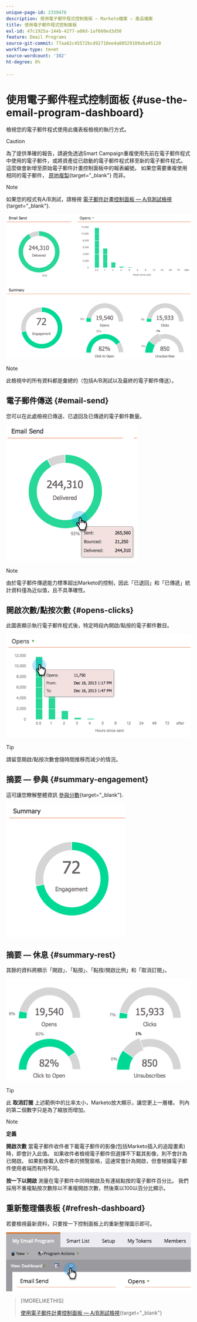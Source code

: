 ```yaml
---
unique-page-id: 2359476
description: 使用電子郵件程式控制面板 — Marketo檔案 — 產品檔案
title: 使用電子郵件程式控制面板
exl-id: 47c1925a-144b-4277-a08d-1af660ed3d50
feature: Email Programs
source-git-commit: 77aa62c45572bcd92710ee4a80529109aba45120
workflow-type: tm+mt
source-wordcount: '382'
ht-degree: 0%

---
```


# 使用電子郵件程式控制面板 {#use-the-email-program-dashboard}

檢視您的電子郵件程式使用此儀表板檢視的執行方式。

>[!CAUTION]
>
>為了提供準確的報告，請避免透過Smart Campaign重複使用先前在電子郵件程式中使用的電子郵件，或將資產從已啟動的電子郵件程式移至新的電子郵件程式。 這麼做會新增至原始電子郵件計畫控制面板中的報表編號。 如果您需要重複使用相同的電子郵件， [原地複製](/help/marketo/product-docs/core-marketo-concepts/programs/working-with-programs/clone-an-asset-in-a-program.md){target="_blank"} 而非。

>[!NOTE]
>
>如果您的程式有A/B測試，請檢視 [電子郵件計畫控制面板 — A/B測試檢視](/help/marketo/product-docs/email-marketing/email-programs/email-program-actions/email-test-a-b-test/use-the-email-program-dashboard-a-b-test-view.md){target="_blank"}.

![](assets/image2014-9-12-14-3a12-3a56.png)

>[!NOTE]
>
>此檢視中的所有資料都是彙總的（包括A/B測試以及最終的電子郵件傳送）。

## 電子郵件傳送 {#email-send}

您可以在此處檢視已傳送、已退回及已傳遞的電子郵件數量。

![](assets/image2014-9-12-14-3a13-3a3.png)

>[!NOTE]
>
>由於電子郵件傳遞能力標準超出Marketo的控制，因此「已退回」和「已傳遞」統計資料僅為近似值，且不具準確性。

## 開啟次數/點按次數 {#opens-clicks}

此圖表顯示執行電子郵件程式後，特定時段內開啟/點按的電子郵件數目。

![](assets/image2014-9-12-14-3a13-3a7.png)

>[!TIP]
>
>請留意開啟/點按次數會隨時間推移而減少的情況。

## 摘要 — 參與 {#summary-engagement}

這可讓您瞭解整體資訊 [參與分數](/help/marketo/product-docs/email-marketing/drip-nurturing/reports-and-notifications/understanding-the-engagement-score.md){target="_blank"}.

![](assets/image2014-9-12-14-3a13-3a11.png)

## 摘要 — 休息 {#summary-rest}

其餘的資料將顯示「開啟」、「點按」、「點按/開啟比例」和「取消訂閱」。

![](assets/image2014-9-12-14-3a13-3a15.png)

>[!TIP]
>
>此 **取消訂閱** 上述範例中的比率太小，Marketo放大顯示，讓您更上一層樓。 列內的第二個數字只是為了縮放而增加。

>[!NOTE]
>
>**定義**
>
>**開啟次數** 當電子郵件收件者下載電子郵件的影像(包括Marketo插入的追蹤畫素)時，即會計入此值。 如果收件者檢視電子郵件但選擇不下載其影像，則不會計為已開啟。 如果影像載入收件者的預覽窗格，這通常會計為開啟，但會根據電子郵件使用者端而有所不同。
>
>**按一下以開啟** 測量在電子郵件中同時開啟及有連結點按的電子郵件百分比。 我們採用不重複點按次數除以不重複開啟次數，然後乘以100以百分比顯示。

## 重新整理儀表板 {#refresh-dashboard}

若要檢視最新資料，只要按一下控制面板上的重新整理圖示即可。

![](assets/refreshicon.png)

>[!MORELIKETHIS]
>
>[使用電子郵件計畫控制面板 — A/B測試檢視](/help/marketo/product-docs/email-marketing/email-programs/email-program-actions/email-test-a-b-test/use-the-email-program-dashboard-a-b-test-view.md){target="_blank"}
